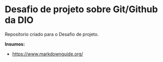 # Desafio de projeto sobre Git/Github da DIO
Reposítorio criado para o Desafio de projeto.

**Insumos:**
- https://www.markdownguide.org/
